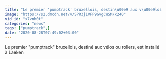 ```yaml
---
title: "Le premier 'pumptrack' bruxellois, destin\u00e9 aux v\u00e9los ou rollers, est install\u00e9 \u00e0 Laeken"
image: "https://s2.dmcdn.net/v/SPR3j1VFP9GvgCWSM/x240"
vid_id: "x7vnh0t"
categories: "news"
tags: ["pumptrack",]
date: "2020-08-28T07:49:02+03:00"
---
```

Le premier &quot;pumptrack&quot; bruxellois, destiné aux vélos ou rollers, est installé à Laeken
